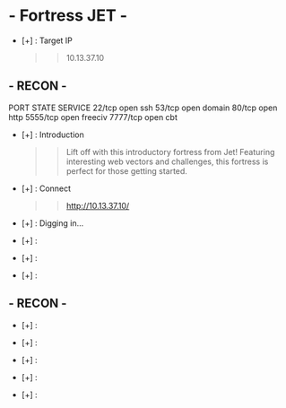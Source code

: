 # - Fortress JET -
- [+] : Target IP
   >>	10.13.37.10
## - RECON -
PORT     STATE SERVICE
22/tcp   open  ssh
53/tcp   open  domain
80/tcp   open  http
5555/tcp open  freeciv
7777/tcp open  cbt




- [+] : Introduction
   >>	Lift off with this introductory fortress from Jet! Featuring interesting web vectors and challenges, this fortress is perfect for those getting started.
   
- [+] : Connect
   >>	http://10.13.37.10/
   
- [+] : Digging in...
   >>	

- [+] : 
   >>	

- [+] : 
   >>	

- [+] : 
   >>	


## - RECON -

- [+] : 
   >>	

- [+] : 
   >>	

- [+] : 
   >>	

- [+] : 
   >>	

- [+] : 
   >>	

   
